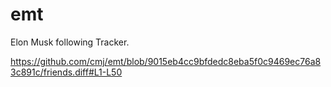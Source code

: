 # emt
Elon Musk following Tracker.

https://github.com/cmj/emt/blob/9015eb4cc9bfdedc8eba5f0c9469ec76a83c891c/friends.diff#L1-L50
